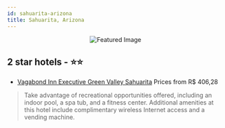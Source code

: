 ```yaml
---
id: sahuarita-arizona
title: Sahuarita, Arizona
---
```


<center><img src="https://i.travelapi.com/hotels/1000000/70000/64300/64233/b5b988ec_z.jpg" alt="Featured Image" /></center>


##  2 star hotels - ⭐️⭐️

-    [Vagabond Inn Executive Green Valley Sahuarita](https://us.hurb.com/hotels/sahuarita/vagabond-inn-executive-green-valley-sahuarita-JNP-JP277452?cmp=18055) Prices from R$ 406,28
   > Take advantage of recreational opportunities offered, including an indoor pool, a spa tub, and a fitness center. Additional amenities at this hotel include complimentary wireless Internet access and a vending machine.
